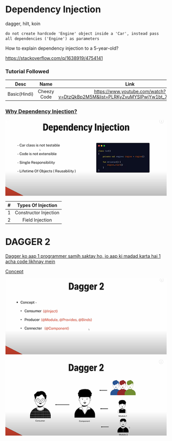 # Dependency Injection
dagger, hilt, koin

```
do not create hardcode 'Engine' object inside a 'Car', instead pass all dependencies ('Engine') as parameters
```

How to explain dependency injection to a 5-year-old?

https://stackoverflow.com/q/1638919/4754141


### Tutorial Followed
|Desc|Name|Link|
|:-:|:-:|:-:
|Basic(Hindi)|Cheezy Code|https://www.youtube.com/watch?v=DtzQkBp2M5M&list=PLRKyZvuMYSIPwjYw1bt_7u7nEwe6vATQd

### [Why Dependency Injection?](https://youtu.be/DtzQkBp2M5M?list=PLRKyZvuMYSIPwjYw1bt_7u7nEwe6vATQd&t=146)

![why-dependency-injection](https://github.com/shanraisshan/Notes/blob/main/Android/Architecture/Design/Dependency/!/why-dependency-injection.png)

|#|Types Of Injection|
|:-:|:-:|
|1|Constructor Injection|
|2|Field Injection|

# DAGGER 2
[Dagger ko aap 1 programmer samjh saktay ho, jo aap ki madad karta hai 1 acha code likhnay mein](https://youtu.be/cg0yCHW2Keg?t=130)

[Concept](https://youtu.be/cg0yCHW2Keg?t=139)

![concept-dependency-injection](https://github.com/shanraisshan/Notes/blob/main/Android/Architecture/Design/Dependency/!/concept-dependency-injection.png)

![concept2-dependency-injection](https://github.com/shanraisshan/Notes/blob/main/Android/Architecture/Design/Dependency/!/concept2-dependency-injection.png)

